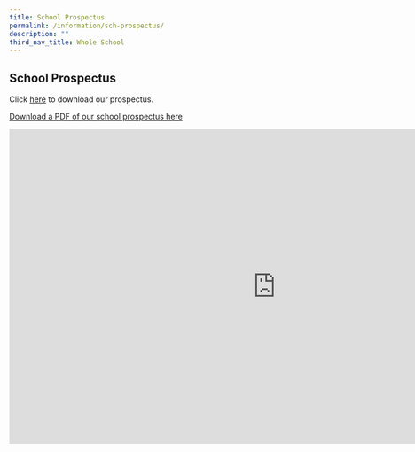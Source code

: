 ```yaml
---
title: School Prospectus
permalink: /information/sch-prospectus/
description: ""
third_nav_title: Whole School
---
```

## School Prospectus

Click [here](/files/rvhs%20school%20prospectus%20sec%202023%20(1).pdf) to download our prospectus.

[Download a PDF of our school prospectus here](/files/rvhs%20school%20prospectus%20sec%202023%20(1).pdf)

<iframe src="https://docs.google.com/presentation/d/e/2PACX-1vTwcE6mZum064R0o2nP57f_NKMcYGdtopj3HKNAElbezvgb4Es-UTBTGYf4fQrgZA-54sv0ygigwKqK/embed?start=false&amp;loop=false&amp;delayms=3000" frameborder="0" width="960" height="569" allowfullscreen="true"></iframe>